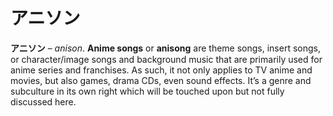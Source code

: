 # アニソン

**アニソン** – *anison*. **Anime songs** or **anisong** are theme songs, insert songs, or character/image songs and background music that are primarily used for anime series and franchises. As such, it not only applies to TV anime and movies, but also games, drama CDs, even sound effects. It’s a genre and subculture in its own right which will be touched upon but not fully discussed here.

